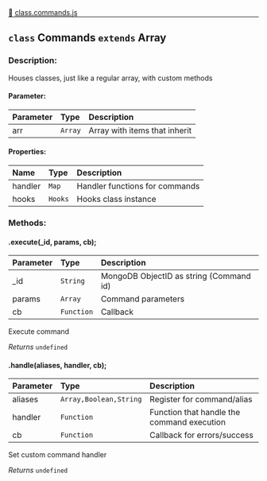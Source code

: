 <div class="mb-0">
    🔗 <a class="source-code" target="_blank"
        href="https://github.com/OpenHausIO/backend/blob/dev&#x2F;components&#x2F;endpoints&#x2F;class.commands.js">class.commands.js</a>
</div>
<hr style="margin: 0 !important" />

<!-- CLASS -->

<!-- GENERAL -->
## `class` Commands  `extends`  Array  
### Description:

Houses <Command> classes, just like a regular array, with custom methods

<!-- GENERAL -->

<!-- PARAMETER -->
#### Parameter:
| Parameter | Type       | Description    |
| :-------- | :--------- |:------------- |
| arr | `Array` |  Array with items that inherit |
<!-- PARAMETER -->

<!-- PROPERTIES -->
#### Properties:
| Name | Type | Description |
| :---- | :-------- | :----------- |
| handler | `Map` | Handler functions for commands |
| hooks | `Hooks` | Hooks class instance |
<!-- PROPERTIES -->

<!-- EVENTS -->
<!-- EVENTS -->

<!-- EXAMPLES -->
<!-- EXAMPLES -->

<!-- LINKS -->
<!-- LINKS -->

<!-- CLASS -->



<!-- METHODS -->
### Methods:
#### .execute(_id, params, cb); 

| Parameter | Type       | Description    |
| :-------- | :--------- |:------------- |
| _id | `String` |  MongoDB ObjectID as string (Command id) |
| params | `Array` |  Command parameters |
| cb | `Function` |  Callback |


Execute command


*Returns*   `undefined`   


<!-- LINKS -->
<!-- LINKS -->

#### .handle(aliases, handler, cb); 

| Parameter | Type       | Description    |
| :-------- | :--------- |:------------- |
| aliases | `Array,Boolean,String` |  Register <handler> for command/alias |
| handler | `Function` |  Function that handle the command execution |
| cb | `Function` |  Callback for errors/success |


Set custom command handler


*Returns*   `undefined`   


<!-- LINKS -->
<!-- LINKS -->

<!-- METHODS -->